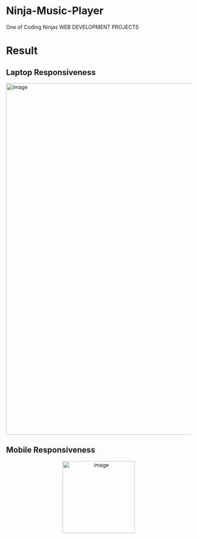 # Ninja-Music-Player
One of Coding Ninjas WEB DEVELOPMENT PROJECTS


# Result

## Laptop Responsiveness

<img width="960" alt="image" src="https://github.com/komalreddy3/Ninja-Music-Player/assets/82363361/2f92d6fb-eb67-48b9-9a55-0d460e285c3d">

## Mobile Responsiveness
<p align="center">
    <img width="197" alt="image" src="https://github.com/komalreddy3/Ninja-Music-Player/assets/82363361/3bbd5189-df12-4629-abcd-1adcfa0805e4">
</p>

